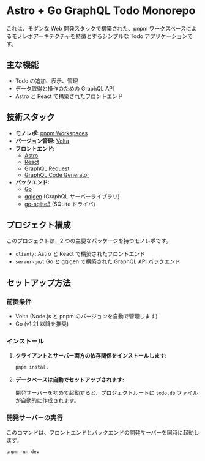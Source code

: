 # Astro + Go GraphQL Todo Monorepo

これは、モダンな Web 開発スタックで構築された、pnpm ワークスペースによるモノレポアーキテクチャを特徴とするシンプルな Todo アプリケーションです。

## 主な機能

- Todo の追加、表示、管理
- データ取得と操作のための GraphQL API
- Astro と React で構築されたフロントエンド

## 技術スタック

- **モノレポ:** [pnpm Workspaces](https://pnpm.io/workspaces)
- **バージョン管理:** [Volta](https://volta.sh/)
- **フロントエンド:**
  - [Astro](https://astro.build/)
  - [React](https://react.dev/)
  - [GraphQL Request](https://github.com/prisma-labs/graphql-request)
  - [GraphQL Code Generator](https://www.graphql-code-generator.com/)
- **バックエンド:**
  - [Go](https://go.dev/)
  - [gqlgen](https://gqlgen.com/) (GraphQL サーバーライブラリ)
  - [go-sqlite3](https://github.com/mattn/go-sqlite3) (SQLite ドライバ)

## プロジェクト構成

このプロジェクトは、2 つの主要なパッケージを持つモノレポです。

- `client/`: Astro と React で構築されたフロントエンド
- `server-go/`: Go と gqlgen で構築された GraphQL API バックエンド

## セットアップ方法

### 前提条件

- Volta (Node.js と pnpm のバージョンを自動で管理します)
- Go (v1.21 以降を推奨)

### インストール

1.  **クライアントとサーバー両方の依存関係をインストールします:**

    ```bash
    pnpm install
    ```

2.  **データベースは自動でセットアップされます:**

    開発サーバーを初めて起動すると、プロジェクトルートに `todo.db` ファイルが自動的に作成されます。

### 開発サーバーの実行

このコマンドは、フロントエンドとバックエンドの開発サーバーを同時に起動します。

```bash
pnpm run dev
```
